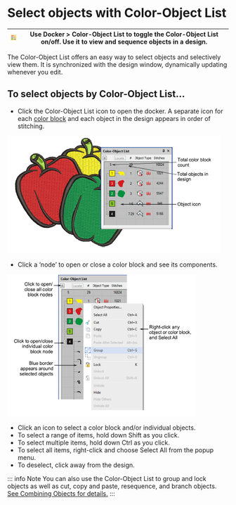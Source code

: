# Select objects with Color-Object List

| ![ColorObjectList00074.png](assets/ColorObjectList00074.png) | Use Docker > Color-Object List to toggle the Color-Object List on/off. Use it to view and sequence objects in a design. |
| ------------------------------------------------------------ | ----------------------------------------------------------------------------------------------------------------------- |

The Color-Object List offers an easy way to select objects and selectively view them. It is synchronized with the design window, dynamically updating whenever you edit.

## To select objects by Color-Object List...

- Click the Color-Object List icon to open the docker. A separate icon for each [color block](../../glossary/glossary#color-block) and each object in the design appears in order of stitching.

![basics00075.png](assets/basics00075.png)

- Click a ‘node’ to open or close a color block and see its components.

![basics00078.png](assets/basics00078.png)

- Click an icon to select a color block and/or individual objects.
- To select a range of items, hold down Shift as you click.
- To select multiple items, hold down Ctrl as you click.
- To select all items, right-click and choose Select All from the popup menu.
- To deselect, click away from the design.

::: info Note
You can also use the Color-Object List to group and lock objects as well as cut, copy and paste, resequence, and branch objects. [See Combining Objects for details.](../../Modifying/combine/Combining_Objects)
:::
